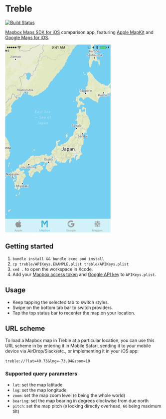 # Treble

[![Build Status](https://app.bitrise.io/app/3b92313af6737ed9/status.svg?token=x_5gc7w21RhLrN0JYxk7iA&branch=master)](https://www.bitrise.io/app/3b92313af6737ed9)

[Mapbox Maps SDK for iOS](https://github.com/mapbox/mapbox-gl-native) comparison app, featuring [Apple MapKit](https://developer.apple.com/library/ios/documentation/MapKit/Reference/MapKit_Framework_Reference/) and [Google Maps for iOS](https://developers.google.com/maps/documentation/ios-sdk/).

![Treble](assets/screenshot.gif)

## Getting started

1. `bundle install && bundle exec pod install`
2. `cp treble/APIKeys.EXAMPLE.plist treble/APIKeys.plist`
3. `xed .` to open the workspace in Xcode.
4. Add your [Mapbox access token](https://www.mapbox.com/help/create-api-access-token/) and [Google API key](https://developers.google.com/maps/documentation/ios-sdk/get-api-key) to `APIKeys.plist`.

## Usage

- Keep tapping the selected tab to switch styles.
- Swipe on the bottom tab bar to switch providers.
- Tap the top status bar to recenter the map on your location.

## URL scheme

To load a Mapbox map in Treble at a particular location, you can use this URL scheme in by entering it in Mobile Safari, sending it to your mobile device via AirDrop/Slack/etc., or implementing it in your iOS app:

`treble://?lat=40.73&lng=-73.94&zoom=10`

### Supported query parameters

 * `lat`: set the map latitude
 * `lng`: set the map longitude
 * `zoom`: set the map zoom level (`0` being the whole world)
 * `bearing`: set the map bearing in degrees clockwise from due north
 * `pitch`: set the map pitch (`0` looking directly overhead, `60` being maximum tilt)
